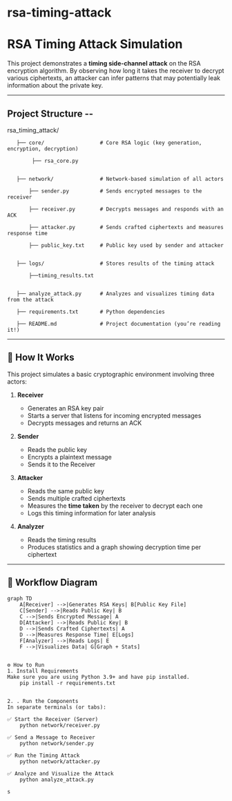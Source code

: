 # rsa-timing-attack

# RSA Timing Attack Simulation

This project demonstrates a **timing side-channel attack** on the RSA encryption algorithm. By observing how long it takes the receiver to decrypt various ciphertexts, an attacker can infer patterns that may potentially leak information about the private key.

---

## Project Structure -- 

rsa_timing_attack/

       ├── core/                  # Core RSA logic (key generation, encryption, decryption)
       
            ├── rsa_core.py
     

       ├── network/               # Network-based simulation of all actors
    
           ├── sender.py          # Sends encrypted messages to the receiver
   
           ├── receiver.py        # Decrypts messages and responds with an ACK
   
           ├── attacker.py        # Sends crafted ciphertexts and measures response time
   
           ├── public_key.txt     # Public key used by sender and attacker


       ├── logs/                  # Stores results of the timing attack
    
           ├──timing_results.txt


       ├── analyze_attack.py      # Analyzes and visualizes timing data from the attack
       
       ├── requirements.txt       # Python dependencies
       
       ├── README.md              # Project documentation (you’re reading it!)



---

## 📖 How It Works

This project simulates a basic cryptographic environment involving three actors:

1. **Receiver**
   - Generates an RSA key pair
   - Starts a server that listens for incoming encrypted messages
   - Decrypts messages and returns an ACK

2. **Sender**
   - Reads the public key
   - Encrypts a plaintext message
   - Sends it to the Receiver

3. **Attacker**
   - Reads the same public key
   - Sends multiple crafted ciphertexts
   - Measures the **time taken** by the receiver to decrypt each one
   - Logs this timing information for later analysis

4. **Analyzer**
   - Reads the timing results
   - Produces statistics and a graph showing decryption time per ciphertext

---

## 🔁 Workflow Diagram

```mermaid
graph TD
    A[Receiver] -->|Generates RSA Keys| B[Public Key File]
    C[Sender] -->|Reads Public Key| B
    C -->|Sends Encrypted Message| A
    D[Attacker] -->|Reads Public Key| B
    D -->|Sends Crafted Ciphertexts| A
    D -->|Measures Response Time| E[Logs]
    F[Analyzer] -->|Reads Logs| E
    F -->|Visualizes Data| G[Graph + Stats]


⚙️ How to Run
1. Install Requirements
Make sure you are using Python 3.9+ and have pip installed.
    pip install -r requirements.txt


2. . Run the Components
In separate terminals (or tabs):

✅ Start the Receiver (Server)
    python network/receiver.py

✅ Send a Message to Receiver
    python network/sender.py

✅ Run the Timing Attack
    python network/attacker.py

✅ Analyze and Visualize the Attack
    python analyze_attack.py

s
